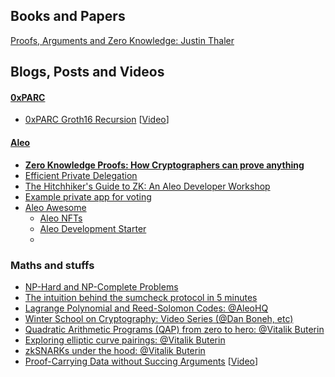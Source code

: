 ## Books and Papers

[Proofs, Arguments and Zero Knowledge: Justin Thaler](https://people.cs.georgetown.edu/jthaler/ProofsArgsAndZK.html)


## Blogs, Posts and Videos

#### [0xPARC](https://0xparc.org)
* [0xPARC Groth16 Recursion](https://0xparc.org/blog/groth16-recursion) 
[[Video](https://www.youtube.com/watch?v=JgJPKwOEWSU)]


#### [Aleo](https://www.aleo.org)
* [**Zero Knowledge Proofs: How Cryptographers can prove anything**](https://www.youtube.com/watch?v=55t-UANj7k4)
* [Efficient Private Delegation](https://www.youtube.com/watch?v=pBGejTXkxLk)
* [The Hitchhiker's Guide to ZK: An Aleo Developer Workshop](https://www.youtube.com/watch?v=fjfj5kFcQe4)
* [Example private app for voting](https://github.com/zkprivacy/aleo-vote.git)
* [Aleo Awesome](https://github.com/howardwu/awesome-aleo)
  * [Aleo NFTs](https://github.com/demox-labs/aleo-nft)
  * [Aleo Development Starter](https://www.entropy1729.com/aleo-development-starter-pack/)
  * 


### Maths and stuffs
* [NP-Hard and NP-Complete Problems](https://www.youtube.com/watch?v=e2cF8a5aAhE)
* [The intuition behind the sumcheck protocol in 5 minutes](https://www.youtube.com/watch?v=XV62OB022tU)
* [Lagrange Polynomial and Reed-Solomon Codes: @AleoHQ](https://www.youtube.com/watch?v=1pQJkt7-R4Q)
* [Winter School on Cryptography: Video Series (@Dan Boneh, etc)](https://www.youtube.com/watch?v=rqUxOKmzNVw&list=PL8Vt-7cSFnw2V2Wpf4MpwtSJvLvZo1ADB)
* [Quadratic Arithmetic Programs (QAP) from zero to hero: @Vitalik Buterin](https://medium.com/@VitalikButerin/quadratic-arithmetic-programs-from-zero-to-hero-f6d558cea649)
* [Exploring elliptic curve pairings: @Vitalik Buterin](https://medium.com/@VitalikButerin/exploring-elliptic-curve-pairings-c73c1864e627)
* [zkSNARKs under the hood: @Vitalik Buterin](https://medium.com/@VitalikButerin/zk-snarks-under-the-hood-b33151a013f6)
* [Proof-Carrying Data without Succing Arguments](https://eprint.iacr.org/2020/1618.pdf) [[Video](https://www.youtube.com/watch?v=hdmR4wSwryQ)]